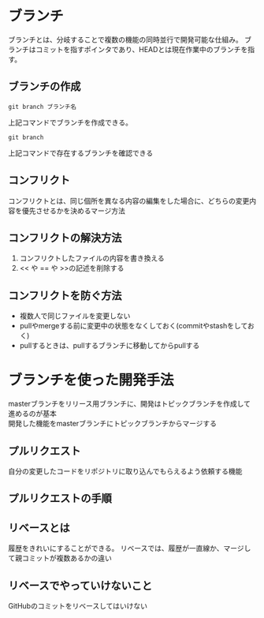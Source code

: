 # ブランチ
ブランチとは、分岐することで複数の機能の同時並行で開発可能な仕組み。
ブランチはコミットを指すポインタであり、HEADとは現在作業中のブランチを指す。

## ブランチの作成

```
git branch ブランチ名
```

上記コマンドでブランチを作成できる。

```
git branch
```

上記コマンドで存在するブランチを確認できる
## コンフリクト
コンフリクトとは、同じ個所を異なる内容の編集をした場合に、どちらの変更内容を優先させるかを決めるマージ方法  

## コンフリクトの解決方法
1. コンフリクトしたファイルの内容を書き換える
2. << や == や >>の記述を削除する

## コンフリクトを防ぐ方法
* 複数人で同じファイルを変更しない
* pullやmergeする前に変更中の状態をなくしておく(commitやstashをしておく)
* pullするときは、pullするブランチに移動してからpullする


# ブランチを使った開発手法
masterブランチをリリース用ブランチに、開発はトピックブランチを作成して進めるのが基本  
開発した機能をmasterブランチにトピックブランチからマージする  

## プルリクエスト
自分の変更したコードをリポジトリに取り込んでもらえるよう依頼する機能

## プルリクエストの手順

## リベースとは
履歴をきれいにすることができる。
リベースでは、履歴が一直線か、マージして親コミットが複数あるかの違い

## リベースでやっていけないこと
GitHubのコミットをリベースしてはいけない
